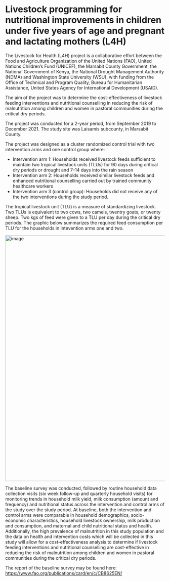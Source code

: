 # Livestock programming for nutritional improvements in children under five years of age and pregnant and lactating mothers (L4H)

The Livestock for Health (L4H) project is a collaborative effort between the Food and Agriculture Organization of the United Nations (FAO), United Nations Children’s Fund (UNICEF), the Marsabit County Government, the National Government of Kenya, the National Drought Management Authority (NDMA) and Washington State University (WSU), with funding from the Office of Technical and Program Quality, Bureau for Humanitarian Assistance, United States Agency for International Development (USAID).

The aim of the project was to determine the cost-effectiveness of livestock feeding interventions and nutritional counselling in reducing the risk of malnutrition among children and women in pastoral communities during the critical dry periods.

The project was conducted for a 2-year period, from September 2019 to December 2021. The study site was Laisamis subcounty, in Marsabit County.

The project was designed as a cluster randomized control trial with two intervention arms and one control group where:
 - Intervention arm 1: Households received livestock feeds sufficient to maintain two tropical livestock units (TLUs) for 90 days during critical dry periods or drought and 7–14 days into the rain season
 - Intervention arm 2: Households received similar livestock feeds and enhanced nutritional counselling carried out by trained community healthcare workers
 - Intervention arm 3 (control group): Households did not receive any of the two interventions during the study period.
 
The tropical livestock unit (TLU) is a measure of standardizing livestock. Two TLUs is equivalent to two cows, two camels, twentry goats, or twenty sheep. Two kgs of feed were given to a TLU per day during the critical dry periods. The graphic below summarizes the required feed consumption per TLU for the households in intevention arms one and two.

<img width="778" alt="image" src="https://user-images.githubusercontent.com/82392280/225527152-0a577181-384e-4b96-843e-4f0402a9379b.png">

The baseline survey was conducted, followed by routine household data collection visits (six week follow-up and quarterly household visits) for monitoring trends in household milk yield, milk consumption (amount and frequency) and nutritional status across the intervention and control arms of the study over the study period. At baseline, both the intervention and control arms were comparable in household demographics, socio-economic characteristics, household livestock ownership, milk production and consumption, and maternal and child nutritional status and health. Additionally, the high prevalence of malnutrition in this study population and the data on health and intervention costs which will be collected in this study will allow for a cost-effectiveness analysis to determine if livestock feeding interventions and nutritional counselling are cost-effective in reducing the risk of malnutrition among children and women in pastoral communities during the critical dry periods.

The report of the baseline survey may be found here: https://www.fao.org/publications/card/en/c/CB8625EN/ 
